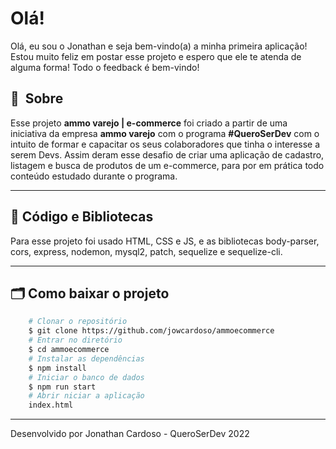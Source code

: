 
# Olá!

Olá, eu sou o Jonathan e seja bem-vindo(a) a minha primeira aplicação! Estou muito feliz em postar esse projeto e espero que ele te atenda de alguma forma! Todo o feedback é bem-vindo!

## 🔖&nbsp; Sobre

Esse projeto **ammo varejo | e-commerce** foi criado a partir de uma iniciativa da empresa **ammo varejo** com o programa **#QueroSerDev**  com o intuito de formar e capacitar os seus colaboradores que tinha o interesse a serem Devs. Assim deram esse desafio de criar uma aplicação de cadastro, listagem e busca de produtos de um e-commerce, para por em prática todo conteúdo estudado durante o programa.

---

## 🚀 Código e Bibliotecas

Para esse projeto foi usado HTML, CSS e JS, e as bibliotecas body-parser, cors, express, nodemon, mysql2, patch, sequelize e sequelize-cli.

---

## 🗂 Como baixar o projeto

```bash
    # Clonar o repositório
    $ git clone https://github.com/jowcardoso/ammoecommerce
    # Entrar no diretório
    $ cd ammoecommerce
    # Instalar as dependências
    $ npm install
    # Iniciar o banco de dados
    $ npm run start
    # Abrir niciar a aplicação
    index.html
```

---

Desenvolvido por Jonathan Cardoso - QueroSerDev 2022